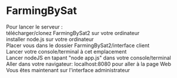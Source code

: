 # FarmingBySat

Pour lancer le serveur : <br/>
télécharger/clonez FarmingBySat2 sur votre ordinateur<br/>
installer node.js sur votre ordinateur<br/>
Placer vous dans le dossier FarmingBySat2/interface client<br/>
Lancer votre console/terminal à cet emplacement<br/>
Lancer nodeJS en tapant "node app.js" dans votre console/terminal<br/>
Aller dans votre navigateur: localhost:8080 pour aller à la page Web<br/>
Vous êtes maintenant sur l'interface administrateur<br/>

